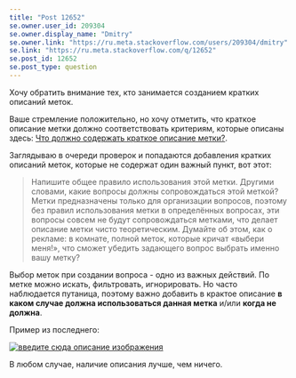 ```yaml
---
title: "Post 12652"
se.owner.user_id: 209304
se.owner.display_name: "Dmitry"
se.owner.link: "https://ru.meta.stackoverflow.com/users/209304/dmitry"
se.link: "https://ru.meta.stackoverflow.com/q/12652"
se.post_id: 12652
se.post_type: question
---
```

<p>Хочу обратить внимание тех, кто занимается созданием кратких описаний меток.</p>
<p>Ваше стремление положительно, но хочу отметить, что краткое описание метки должно соответствовать критериям, которые описаны здесь: <a href="https://ru.stackoverflow.com/help/tag-excerpts">Что должно содержать краткое описание метки?</a>.</p>
<p>Заглядываю в очереди проверок и попадаются добавления кратких описаний меток, которые не содержат один важный пункт, вот этот:</p>
<blockquote>
<p>Напишите общее правило использования этой метки. Другими словами, какие вопросы должны сопровождаться этой меткой? Метки предназначены только для организации вопросов, поэтому без правил использования метки в определённых вопросах, эти вопросы совсем не будут сопровождаться метками, что делает описание метки чисто теоретическим. Думайте об этом, как о рекламе: в комнате, полной меток, которые кричат «выбери меня!», что сможет убедить задающего вопрос выбрать именно вашу метку?</p>
</blockquote>
<p>Выбор меток при создании вопроса - одно из важных действий. По метке можно искать, фильтровать, игнорировать. Но часто наблюдается путаница, поэтому важно добавить в крактое описание <strong>в каком случае должна использоваться данная метка</strong> и/или <strong>когда не должна</strong>.</p>
<p>Пример из последнего:</p>
<p><a href="https://i.stack.imgur.com/VPDU6.png" rel="nofollow noreferrer"><img src="https://i.stack.imgur.com/VPDU6.png" alt="введите сюда описание изображения" /></a></p>
<p>В любом случае, наличие описания лучше, чем ничего.</p>
